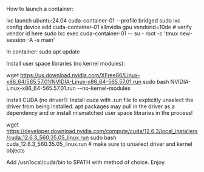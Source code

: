 How to launch a container:

lxc launch ubuntu:24.04 cuda-container-01 --profile bridged
sudo lxc config device add cuda-container-01 allnvidia gpu vendorid=10de # verify vendor id here
sudo lxc exec cuda-container-01 -- su - root -c 'tmux new-session -A -s main'

In container:
sudo apt update

Install user space libraries (no kernel modules):

wget https://us.download.nvidia.com/XFree86/Linux-x86_64/565.57.01/NVIDIA-Linux-x86_64-565.57.01.run
sudo bash NVIDIA-Linux-x86_64-565.57.01.run --no-kernel-modules

Install CUDA (no driver!):
Install cuda with .run file to explicitly unselect the driver from being installed.
apt packages may pull in the driver as a dependency and or install mismatched user space libraries in the process!

wget https://developer.download.nvidia.com/compute/cuda/12.6.3/local_installers/cuda_12.6.3_560.35.05_linux.run
sudo bash cuda_12.6.3_560.35.05_linux.run # make sure to unselect driver and kernel objects

Add /usr/local/cuda/bin to $PATH with method of choice.
Enjoy.
